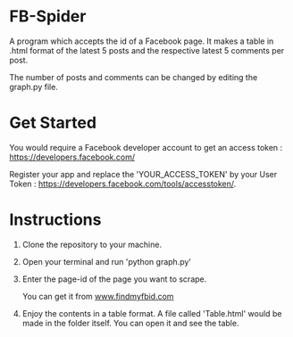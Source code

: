 # FB-Spider
A program which accepts the id of a Facebook page.
It makes a table in .html format of the latest 5 posts and the respective latest 5 comments per post.

The number of posts and comments can be changed by editing the graph.py file.
# Get Started

You would require a Facebook developer account to get an access token : https://developers.facebook.com/

Register your app and replace the 'YOUR_ACCESS_TOKEN' by your User Token : https://developers.facebook.com/tools/accesstoken/.

# Instructions

1. Clone the repository to your machine.

2. Open your terminal and run 'python graph.py'

3. Enter the page-id of the page you want to scrape.

	You can get it from www.findmyfbid.com
4. Enjoy the contents in a table format.
   A file called 'Table.html' would be made in the folder itself.
   You can open it and see the table.
